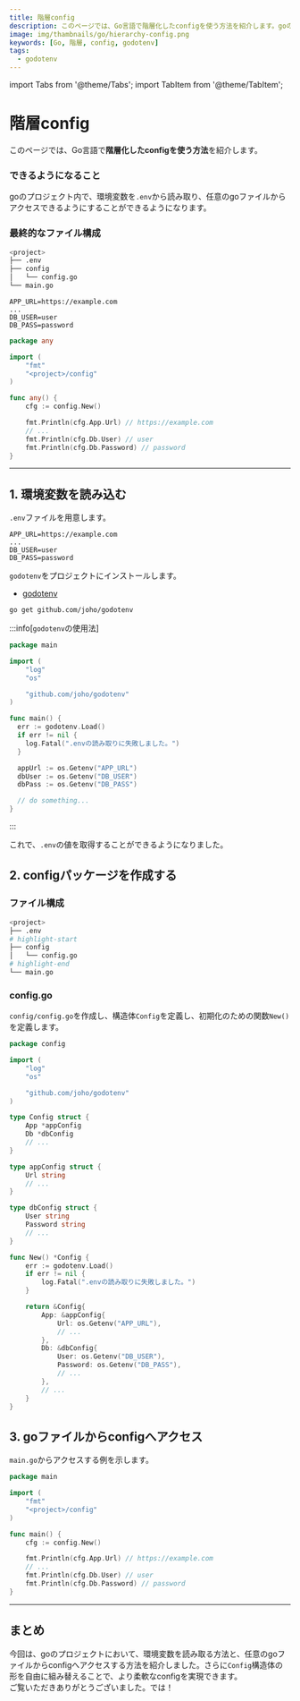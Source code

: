 ```yaml
---
title: 階層config
description: このページでは、Go言語で階層化したconfigを使う方法を紹介します。goのプロジェクト内で、環境変数を`.env`から読み取り、任意のgoファイルからアクセスできるようにすることができるようになります。
image: img/thambnails/go/hierarchy-config.png
keywords: [Go, 階層, config, godotenv]
tags:
  - godotenv
---
```

import Tabs from '@theme/Tabs';
import TabItem from '@theme/TabItem';

# 階層config

このページでは、Go言語で**階層化したconfigを使う方法**を紹介します。

### できるようになること
goのプロジェクト内で、環境変数を`.env`から読み取り、任意のgoファイルからアクセスできるようにすることができるようになります。

### 最終的なファイル構成

```bash
<project>
├── .env
├── config
│   └── config.go
└── main.go
```

<Tabs>
<TabItem value="" label=".env">

```
APP_URL=https://example.com
...
DB_USER=user
DB_PASS=password
```

</TabItem>
<TabItem value="go" label="any.go">

```go
package any

import (
    "fmt"
    "<project>/config"
)

func any() {
    cfg := config.New()

    fmt.Println(cfg.App.Url) // https://example.com
    // ...
    fmt.Println(cfg.Db.User) // user
    fmt.Println(cfg.Db.Password) // password
}
```

</TabItem>
</Tabs>

---

## 1. 環境変数を読み込む
`.env`ファイルを用意します。

```markup title=".env"
APP_URL=https://example.com
...
DB_USER=user
DB_PASS=password
```

`godotenv`をプロジェクトにインストールします。

- [godotenv](https://github.com/joho/godotenv)

```bash
go get github.com/joho/godotenv
```

:::info[`godotenv`の使用法]

```go title="main.go"
package main

import (
    "log"
    "os"

    "github.com/joho/godotenv"
)

func main() {
  err := godotenv.Load()
  if err != nil {
    log.Fatal(".envの読み取りに失敗しました。")
  }

  appUrl := os.Getenv("APP_URL")
  dbUser := os.Getenv("DB_USER")
  dbPass := os.Getenv("DB_PASS")

  // do something...
}
```

:::




これで、`.env`の値を取得することができるようになりました。

## 2. configパッケージを作成する

### ファイル構成
```bash
<project>
├── .env
# highlight-start
├── config
│   └── config.go
# highlight-end
└── main.go
```

### config.go
`config/config.go`を作成し、構造体`Config`を定義し、初期化のための関数`New()`を定義します。

```go title="<project>/config/config.go"
package config

import (
    "log"
    "os"

    "github.com/joho/godotenv"
)

type Config struct {
    App *appConfig
    Db *dbConfig
    // ...
}

type appConfig struct {
    Url string
    // ...
}

type dbConfig struct {
    User string
    Password string
    // ...
}

func New() *Config {
    err := godotenv.Load()
    if err != nil {
        log.Fatal(".envの読み取りに失敗しました。")
    }

    return &Config{
        App: &appConfig{
            Url: os.Getenv("APP_URL"),
            // ...
        },
        Db: &dbConfig{
            User: os.Getenv("DB_USER"),
            Password: os.Getenv("DB_PASS"),
            // ...
        },
        // ...
    }
}
```

## 3. goファイルからconfigへアクセス
`main.go`からアクセスする例を示します。

```go title="main.go"
package main

import (
    "fmt"
    "<project>/config"
)

func main() {
    cfg := config.New()

    fmt.Println(cfg.App.Url) // https://example.com
    // ...
    fmt.Println(cfg.Db.User) // user
    fmt.Println(cfg.Db.Password) // password
}
```

---

## まとめ

今回は、goのプロジェクトにおいて、環境変数を読み取る方法と、任意のgoファイルからconfigへアクセスする方法を紹介しました。さらに`Config`構造体の形を自由に組み替えることで、より柔軟なconfigを実現できます。  
ご覧いただきありがとうございました。では！
